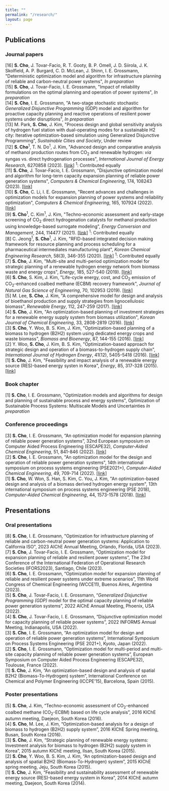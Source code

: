```yaml
---
title: ""
permalink: "/research/"
layout: page
---
```


## Publications

### Journal papers
[16]  **S. Cho**, J. Tovar-Facio, R. T. Gooty, B. P. Omell, J. D. Siirola, J. K. Skolfield, A. P. Burgard, C. D. McLean, J. Shinn, I. E. Grossmann, "Deterministic optimization model and algorithm for infrastructure planning of reliable and carbon-neutral power systems", *In preparation* <br> 
[15] **S. Cho**, J. Tovar-Facio, I. E. Grossmann, "Impact of reliability formulations on the optimal planning and operation of power systems", *In preparation* <br> 
[14] **S. Cho**, I. E. Grossmann, "A two-stage stochastic stochastic *Generalized Disjunctive Programming* (GDP) model and algorithm for proactive capacity planning and reactive operations of resilient power systems under disruptions", *In preparation* <br>
[13] M. Park, **S. Cho**, J. Kim, "Process design and global sensitivity analysis of hydrogen fuel station with dual-operating modes for a sustainable H2 city: Iterative optimization-based simulation using Generalized Disjunctive Programming", *Sustainable Cities and Society*, Under review <br>
[12] **S. Cho**<sup>1</sup>, T. N. Do<sup>1</sup>, J. Kim, "Advanced design and comparative analysis of methanol production routes from CO<sub>2</sub> and renewable hydrogen: *via* syngas vs. direct hydrogenation processes", *International Journal of Energy Research*, 6270858 (2023). [[link]](https://www.hindawi.com/journals/ijer/2023/6270858) <sup>1</sup>: Contributed equally <br>
[11] **S. Cho**, J. Tovar-Facio, I. E. Grossmann, "Disjunctive optimization model and algorithm for long-term capacity expansion planning of reliable power generation systems", *Computers & Chemical Engineering*, 174, 108243 (2023). [[link]](https://www.sciencedirect.com/science/article/pii/S0098135423001138) <br> 
[10] **S. Cho**, C. Li, I. E. Grossmann, "Recent advances and challenges in optimization models for expansion planning of power systems and reliability optimization", *Computers & Chemical Engineering*, 165, 107924 (2022). [[link]](https://www.sciencedirect.com/science/article/pii/S0098135422002629) <br> 
[9] **S. Cho**<sup>1</sup>, C. Kim<sup>1</sup>, J. Kim, "Techno-economic assessment and early-stage screening of CO<sub>2</sub> direct hydrogenation catalysts for methanol production using knowledge-based surrogate modeling", *Energy Conversion and Management*, 244, 114477 (2021). [[link]](https://www.sciencedirect.com/science/article/pii/S0196890421006531) <sup>1</sup>: Contributed equally <br> 
[8] C. Jeong<sup>1</sup>, **S. Cho**<sup>1</sup>, J. Kim, "RFID-based integrated decision making framework for resource planning and process scheduling for a pharmaceutical intermediates manufacturing plant", *Korean Chemical Engineering Research*, 58(3), 346-355 (2020). [[link]](https://koreascience.kr/article/JAKO202021853969342.page) <sup>1</sup>: Contributed equally <br>
[7] **S. Cho**, J. Kim, "Multi-site and multi-period optimization model for strategic planning of a renewable hydrogen energy network from biomass waste and energy crops", *Energy*, 185, 527-540 (2019). [[link]](https://www.sciencedirect.com/science/article/pii/S0360544219313805) <br>
[6] **S. Cho**, S. Kim, J. Kim, "Life-cycle energy, cost, and CO<sub>2</sub> emission of CO<sub>2</sub>-enhanced coalbed methane (ECBM) recovery framework", *Journal of Natural Gas Science of Engineering*, 70, 102953 (2019). [[link]](https://www.sciencedirect.com/science/article/pii/S1875510019302057) <br>
[5] M. Lee, **S. Cho**, J. Kim, "A comprehensive model for design and analysis of bioethanol production and supply strategies from lignocellulosic biomass", *Renewable Energy*, 112, 247-259 (2017). [[link]](https://www.sciencedirect.com/science/article/pii/S0960148117304263) <br>
[4] **S. Cho**, J. Kim, "An optimization-based planning of investment strategies for a renewable energy supply system from biomass utilization", *Korean Journal of Chemical Engineering*, 33, 2808-2819 (2016). [[link]](https://link.springer.com/article/10.1007/s11814-016-0209-0) <br>
[3] **S. Cho**, Y. Woo, B. S. Kim, J. Kim, "Optimization-based planning of a biomass to hydrogen (B2H2) system using dedicated energy crops and waste biomass", *Biomass and Bioenergy*, 87, 144-155 (2016). [[link]](https://www.sciencedirect.com/science/article/pii/S0961953416300460) <br>
[2] Y. Woo, **S. Cho**, J. Kim, B. S. Kim, "Optimization-based approach for strategic design and operation of a biomass-to-hydrogen supply chain", *International Journal of Hydrogen Energy*, 41(12), 5405-5418 (2016). [[link]](https://www.sciencedirect.com/science/article/pii/S0360319915306194) <br>
[1] **S. Cho**, J. Kim, "Feasibility and impact analysis of a renewable energy source (RES)-based energy systen in Korea", *Energy*, 85, 317-328 (2015). [[link]](https://www.sciencedirect.com/science/article/pii/S0360544215003904)

### Book chapter
[1] **S. Cho**, I. E. Grossmann, "Optimization models and algorithms for design and planning of sustainable process and energy systems", Optimization of Sustainable Process Systems: Multiscale Models and Uncertainties *In preparation* <br> 

### Conference proceedings
[3] **S. Cho**, I. E. Grossmann, “An optimization model for expansion planning of reliable power generation systems”, 32nd European symposium on Computer Aided Process Engineering (ESCAPE32), *Computer-Aided Chemical Engineering*, 51, 841-846 (2022). [[link]](https://www.sciencedirect.com/science/article/abs/pii/B9780323958790501417) <br>
[2] **S. Cho**, I. E. Grossmann, "An optimization model for the design and operation of reliable power generation systems", 14th international symposium on process systems engineering (PSE2021+), *Computer-Aided Chemical Engineering*, 49, 709-714 (2022). [[link]](https://www.sciencedirect.com/science/article/abs/pii/B9780323851596501184) <br>
[1] **S. Cho**, W. Won, S. Han, S. Kim, C. You, J. Kim, "An optimization-based design and analysis of a biomass derived hydrogen energy system", 13th international symposium on process systems engineering (PSE 2018), *Computer-Aided Chemical Engineering*, 44, 1573-1578 (2018). [[link]](https://www.sciencedirect.com/science/article/abs/pii/B9780444642417502573)



## Presentations

### Oral presentations
[8] **S. Cho**, I. E. Grossmann, "Optimization for infrastructure planning of reliable and carbon-neutral power generation systems: Application to California ISO", 2023 AIChE Annual Meeting, Orlando, Florida, USA (2023). <br>
[7] **S. Cho**, J. Tovar-Facio, I. E. Grossmann, “Optimization model for expansion planning of reliable and resilient power systems”, The 23rd Conference of the International Federation of Operational Research Societies (IFORS2023), Santiago, Chile (2023). <br>
[6] **S. Cho**, I. E. Grossmann, “Optimization model for expansion planning of reliable and resilient power systems under extreme scenarios”, 11th World Congress of Chemical Engineering (WCCE11), Buenos Aires, Argentina (2023). <br>
[5] **S. Cho**, J. Tovar-Facio, I. E. Grossmann, “*Generalized Disjunctive Programming (GDP)* model for the optimal capacity planning of reliable power generation systems”, 2022 AIChE Annual Meeting, Phoenix, USA (2022). <br>
[4] **S. Cho**, J. Tovar-Facio, I. E. Grossmann, “Disjunctive optimization model for capacity planning of reliable power systems”, 2022 INFORMS Annual Meeting, Indianapolis, USA (2022). <br>
[3] **S. Cho**, I. E. Grossmann, “An optimization model for design and operation of reliable power generation systems”, International Symposium on Process Systems Engineering (PSE 2021+), Kyoto, Japan (2022). <br>
[2] **S. Cho**, I. E. Grossmann, “Optimization model for multi-period and multi-site capacity planning of reliable power generation systems”, European Symposium on Computer Aided Process Engineering (ESCAPE32), Toulouse, France (2022). <br>
[1] **S. Cho**, J. Kim, “An optimization-based design and analysis of spatial B2H2 (Biomass-To-Hydrogen) system”, International Conference on Chemical and Polymer Engineering (ICCPE’15), Barcelona, Spain (2015).


### Poster presentations
[5] **S. Cho**, J. Kim, “Techno-economic assessment of CO<sub>2</sub>-enhanced coalbed methane (CO<sub>2</sub>-ECBM) based on life cycle analysis”, 2016 KIChE autumn meeting, Daejeon, South Korea (2016). <br>
[4] **S. Cho**, M. Lee, J. Kim, “Optimization-based analysis for a design of biomass to hydrogen (B2H2) supply system”, 2016 KIChE Spring meeting, Busan, South Korea (2016). <br>
[3] **S. Cho**, J. Kim, “Strategic planning of renewable energy systems: Investment analysis for biomass to hydrogen (B2H2) supply system in Korea”, 2015 autumn KIChE meeting, Ilsan, South Korea (2015). <br>
[2] **S. Cho**, Y. Woo, B. S. Kim, J. Kim, “An optimization-based design and analysis of spatial B2H2 (Biomass-To-Hydrogen) system”, 2015 KIChE spring meeting, Jeju, South Korea (2015). <br>
[1] **S. Cho**, J. Kim, “Feasibility and sustainability assessment of renewable energy source (RES)-based energy system in Korea”, 2014 KIChE autumn meeting, Daejeon, South Korea (2014).

